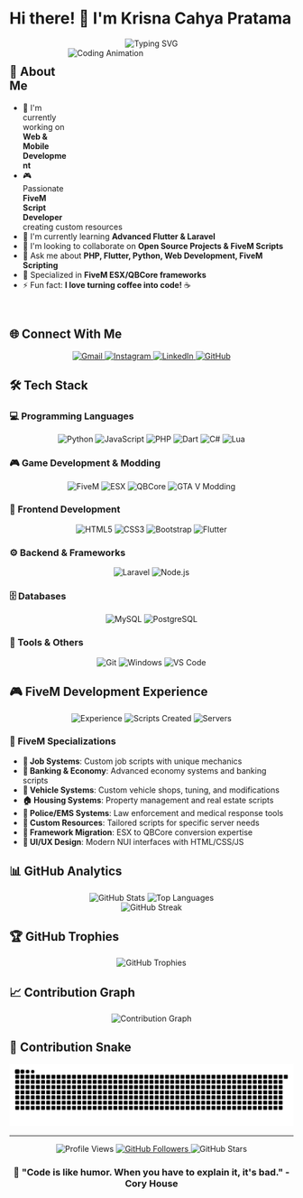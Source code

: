 # Hi there! 👋 I'm Krisna Cahya Pratama

<div align="center">
  <img src="https://readme-typing-svg.herokuapp.com?font=Fira+Code&size=22&duration=3000&pause=1000&color=36BCF7&center=true&vCenter=true&width=700&lines=Full+Stack+Developer;Mobile+App+Developer;FiveM+Script+Developer;Always+Learning+New+Technologies" alt="Typing SVG" />
</div>

<img align="right" height="300" width="400" alt="Coding Animation" src="https://i.pinimg.com/originals/13/f0/ff/13f0ffdf12d65d1f1dc835d7d0429655.gif" />

## 🚀 About Me

- 🔭 I'm currently working on **Web & Mobile Development**
- 🎮 Passionate **FiveM Script Developer** creating custom resources
- 🌱 I'm currently learning **Advanced Flutter & Laravel**
- 👯 I'm looking to collaborate on **Open Source Projects & FiveM Scripts**
- 💬 Ask me about **PHP, Flutter, Python, Web Development, FiveM Scripting**
- 🎯 Specialized in **FiveM ESX/QBCore frameworks**
- ⚡ Fun fact: **I love turning coffee into code!** ☕

<br clear="both">

## 🌐 Connect With Me

<div align="center">
  <a href="mailto:krisnacahyap2@gmail.com">
    <img src="https://img.shields.io/badge/Gmail-D14836?style=for-the-badge&logo=gmail&logoColor=white" alt="Gmail" />
  </a>
  <a href="https://www.instagram.com/krisnacahyaaaa/">
    <img src="https://img.shields.io/badge/Instagram-E4405F?style=for-the-badge&logo=instagram&logoColor=white" alt="Instagram" />
  </a>
  <a href="https://linkedin.com/in/your-profile">
    <img src="https://img.shields.io/badge/LinkedIn-0077B5?style=for-the-badge&logo=linkedin&logoColor=white" alt="LinkedIn" />
  </a>
  <a href="https://github.com/KrisnaCahya">
    <img src="https://img.shields.io/badge/GitHub-100000?style=for-the-badge&logo=github&logoColor=white" alt="GitHub" />
  </a>
</div>

## 🛠️ Tech Stack

### 💻 Programming Languages
<div align="center">
  <img src="https://img.shields.io/badge/Python-3776AB?style=for-the-badge&logo=python&logoColor=white" alt="Python" />
  <img src="https://img.shields.io/badge/JavaScript-F7DF1E?style=for-the-badge&logo=javascript&logoColor=black" alt="JavaScript" />
  <img src="https://img.shields.io/badge/PHP-777BB4?style=for-the-badge&logo=php&logoColor=white" alt="PHP" />
  <img src="https://img.shields.io/badge/Dart-0175C2?style=for-the-badge&logo=dart&logoColor=white" alt="Dart" />
  <img src="https://img.shields.io/badge/C%23-239120?style=for-the-badge&logo=c-sharp&logoColor=white" alt="C#" />
  <img src="https://img.shields.io/badge/Lua-2C2D72?style=for-the-badge&logo=lua&logoColor=white" alt="Lua" />
</div>

### 🎮 Game Development & Modding
<div align="center">
  <img src="https://img.shields.io/badge/FiveM-F40552?style=for-the-badge&logo=fivem&logoColor=white" alt="FiveM" />
  <img src="https://img.shields.io/badge/ESX_Framework-00D4AA?style=for-the-badge&logo=lua&logoColor=white" alt="ESX" />
  <img src="https://img.shields.io/badge/QBCore-FF6B35?style=for-the-badge&logo=lua&logoColor=white" alt="QBCore" />
  <img src="https://img.shields.io/badge/GTA_V_Modding-00CED1?style=for-the-badge&logo=rockstargames&logoColor=white" alt="GTA V Modding" />
</div>

### 🎨 Frontend Development
<div align="center">
  <img src="https://img.shields.io/badge/HTML5-E34F26?style=for-the-badge&logo=html5&logoColor=white" alt="HTML5" />
  <img src="https://img.shields.io/badge/CSS3-1572B6?style=for-the-badge&logo=css3&logoColor=white" alt="CSS3" />
  <img src="https://img.shields.io/badge/Bootstrap-563D7C?style=for-the-badge&logo=bootstrap&logoColor=white" alt="Bootstrap" />
  <img src="https://img.shields.io/badge/Flutter-02569B?style=for-the-badge&logo=flutter&logoColor=white" alt="Flutter" />
</div>

### ⚙️ Backend & Frameworks
<div align="center">
  <img src="https://img.shields.io/badge/Laravel-FF2D20?style=for-the-badge&logo=laravel&logoColor=white" alt="Laravel" />
  <img src="https://img.shields.io/badge/Node.js-43853D?style=for-the-badge&logo=node.js&logoColor=white" alt="Node.js" />
</div>

### 🗄️ Databases
<div align="center">
  <img src="https://img.shields.io/badge/MySQL-00000F?style=for-the-badge&logo=mysql&logoColor=white" alt="MySQL" />
  <img src="https://img.shields.io/badge/PostgreSQL-316192?style=for-the-badge&logo=postgresql&logoColor=white" alt="PostgreSQL" />
</div>

### 🔧 Tools & Others
<div align="center">
  <img src="https://img.shields.io/badge/Git-F05032?style=for-the-badge&logo=git&logoColor=white" alt="Git" />
  <img src="https://img.shields.io/badge/Windows-0078D6?style=for-the-badge&logo=windows&logoColor=white" alt="Windows" />
  <img src="https://img.shields.io/badge/VS_Code-007ACC?style=for-the-badge&logo=visual-studio-code&logoColor=white" alt="VS Code" />
</div>

## 🎮 FiveM Development Experience

<div align="center">
  <img src="https://img.shields.io/badge/Experience-2%2B%20Years-brightgreen?style=for-the-badge" alt="Experience" />
  <img src="https://img.shields.io/badge/Scripts%20Created-50%2B-blue?style=for-the-badge" alt="Scripts Created" />
  <img src="https://img.shields.io/badge/Servers%20Worked-10%2B-orange?style=for-the-badge" alt="Servers" />
</div>

### 🔧 FiveM Specializations
- **🏪 Job Systems**: Custom job scripts with unique mechanics
- **🏦 Banking & Economy**: Advanced economy systems and banking scripts
- **🚗 Vehicle Systems**: Custom vehicle shops, tuning, and modifications
- **🏠 Housing Systems**: Property management and real estate scripts  
- **👮 Police/EMS Systems**: Law enforcement and medical response tools
- **🎯 Custom Resources**: Tailored scripts for specific server needs
- **🔄 Framework Migration**: ESX to QBCore conversion expertise
- **🎨 UI/UX Design**: Modern NUI interfaces with HTML/CSS/JS

## 📊 GitHub Analytics

<div align="center">
  <img src="https://github-readme-stats.vercel.app/api?username=KrisnaCahya&show_icons=true&theme=tokyonight&hide_border=true&count_private=true" alt="GitHub Stats" height="165" />
  <img src="https://github-readme-stats.vercel.app/api/top-langs/?username=KrisnaCahya&layout=compact&theme=tokyonight&hide_border=true" alt="Top Languages" height="165" />
</div>

<div align="center">
  <img src="https://streak-stats.demolab.com?user=KrisnaCahya&theme=tokyonight&hide_border=true" alt="GitHub Streak" />
</div>

## 🏆 GitHub Trophies

<div align="center">
  <img src="https://github-profile-trophy.vercel.app/?username=KrisnaCahya&theme=tokyonight&no-frame=true&no-bg=false&margin-w=4&row=1" alt="GitHub Trophies" />
</div>

## 📈 Contribution Graph

<div align="center">
  <img src="https://github-readme-activity-graph.vercel.app/graph?username=KrisnaCahya&theme=tokyo-night&hide_border=true" alt="Contribution Graph" />
</div>

## 🐍 Contribution Snake

<div align="center">
  <img src="https://raw.githubusercontent.com/KrisnaCahya/KrisnaCahya/output/snake.svg" alt="Snake Animation" />
</div>

---

<div align="center">
  <img src="https://komarev.com/ghpvc/?username=KrisnaCahya&label=Profile%20views&color=0e75b6&style=flat" alt="Profile Views" />
  <a href="https://github.com/KrisnaCahya?tab=followers">
    <img src="https://img.shields.io/github/followers/KrisnaCahya?label=Followers&style=for-the-badge&color=blue" alt="GitHub Followers" />
  </a>
  <img src="https://img.shields.io/github/stars/KrisnaCahya?label=Total%20Stars&style=for-the-badge&color=yellow" alt="GitHub Stars" />
</div>

<div align="center">
  <h3>💫 "Code is like humor. When you have to explain it, it's bad." - Cory House</h3>
</div>
